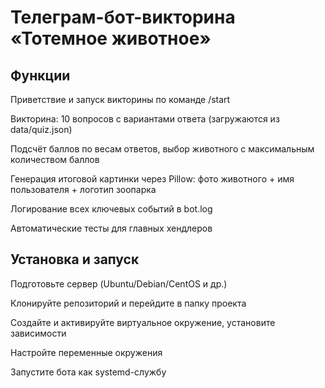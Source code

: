 Телеграм-бот-викторина «Тотемное животное»
==============

Функции
----
Приветствие и запуск викторины по команде /start

Викторина: 10 вопросов с вариантами ответа (загружаются из data/quiz.json)

Подсчёт баллов по весам ответов, выбор животного с максимальным количеством баллов

Генерация итоговой картинки через Pillow: фото животного + имя пользователя + логотип зоопарка

Логирование всех ключевых событий в bot.log

Автоматические тесты для главных хендлеров

Установка и запуск
---------
Подготовьте сервер (Ubuntu/Debian/CentOS и др.)

Клонируйте репозиторий и перейдите в папку проекта

Создайте и активируйте виртуальное окружение, установите зависимости

Настройте переменные окружения

Запустите бота как systemd-службу
